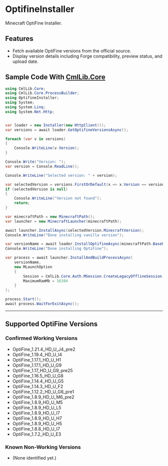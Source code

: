 # OptifineInstaller
Minecraft OptiFine Installer.

## Features

* Fetch available OptiFine versions from the official source.
* Display version details including Forge compatibility, preview status, and upload date.

## Sample Code With [CmlLib.Core](https://github.com/CmlLib/CmlLib.Core)

```csharp
using CmlLib.Core;
using CmlLib.Core.ProcessBuilder;
using OptifineInstaller;
using System;
using System.Linq;
using System.Net.Http;


var loader = new Installer(new HttpClient());
var versions = await loader.GetOptifineVersionsAsync();

foreach (var v in versions)
{
    Console.WriteLine(v.Version);
}

Console.Write("Version: ");
var version = Console.ReadLine();

Console.WriteLine("Selected version: " + version);

var selectedVersion = versions.FirstOrDefault(x => x.Version == version);
if (selectedVersion is null)
{
    Console.WriteLine("Version not found");
    return;
}

var minecraftPath = new MinecraftPath();
var launcher = new MinecraftLauncher(minecraftPath);

await launcher.InstallAsync(selectedVersion.MinecraftVersion);
Console.WriteLine("Done installing vanilla version");

var versionName = await loader.InstallOptifineAsync(minecraftPath.BasePath, selectedVersion);
Console.WriteLine("Done installing OptiFine");

var process = await launcher.InstallAndBuildProcessAsync(
    versionName,
    new MLaunchOption
    {
        Session = CmlLib.Core.Auth.MSession.CreateLegacyOfflineSession("lunar123"),
        MaximumRamMb = 16384
    }
);

process.Start();
await process.WaitForExitAsync();

```

---

## Supported OptiFine Versions

### Confirmed Working Versions

* OptiFine\_1.21.4\_HD\_U\_J4\_pre2
* OptiFine\_1.19.4\_HD\_U\_I4
* OptiFine\_1.17.1\_HD\_U\_H1
* OptiFine\_1.17.1\_HD\_U\_G9
* OptiFine\_1.17\_HD\_U\_G9\_pre25
* OptiFine\_1.16.5\_HD\_U\_G8
* OptiFine\_1.14.4\_HD\_U\_G5
* OptiFine\_1.14.3\_HD\_U\_F2
* OptiFine\_1.12.2\_HD\_U\_G6\_pre1
* OptiFine\_1.8.9\_HD\_U\_M6\_pre2
* OptiFine\_1.8.9\_HD\_U\_M5
* OptiFine\_1.8.9\_HD\_U\_L5
* OptiFine\_1.8.9\_HD\_U\_I7
* OptiFine\_1.8.9\_HD\_U\_H7
* OptiFine\_1.8.9\_HD\_U\_H5
* OptiFine\_1.8.8\_HD\_U\_I7
* OptiFine\_1.7.2\_HD\_U\_E3

### Known Non-Working Versions

* (None identified yet.)
